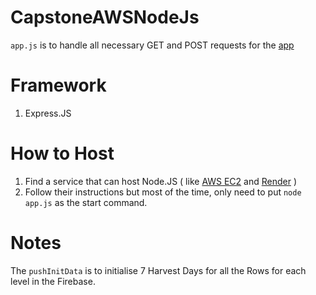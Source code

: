 # CapstoneAWSNodeJs  
`app.js` is to handle all necessary GET and POST requests for the [app](https://agroreach.netlify.app)

# Framework
1. Express.JS

# How to Host
1. Find a service that can host Node.JS ( like [AWS EC2](https://aws.amazon.com/pm/ec2/) and [Render](https://render.com) )
2. Follow their instructions but most of the time, only need to put `node app.js` as the start command.

# Notes
The `pushInitData` is to initialise 7 Harvest Days for all the Rows for each level in the Firebase.
